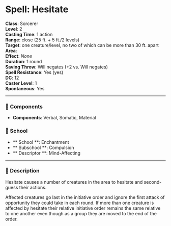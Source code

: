 
# Spell: Hesitate
**Class**: Sorcerer  
**Level**: 2  
**Casting Time**: 1 action  
**Range**: close (25 ft. + 5 ft./2 levels)  
**Target**: one creature/level, no two of which can be more than 30 ft. apart  
**Area**:   
**Effect**: _None_  
**Duration**: 1 round  
**Saving Throw**: Will negates (+2 vs. Will negates)  
**Spell Resistance**: Yes (yes)  
**DC**: 12  
**Caster Level**: 1  
**Spontaneous**: Yes

---

### 🔮 Components
- **Components**: Verbal, Somatic, Material

### 🏫 School
- ** School **: Enchantment
- ** Subschool **: Compulsion
- ** Descriptor **: Mind-Affecting
---

### 📜 Description
Hesitate causes a number of creatures in the area to hesitate and second-guess their actions. 

Affected creatures go last in the initiative order and ignore the first attack of opportunity they could take in each round. If more than one creature is affected by hesitate their relative initiative order remains the same relative to one another even though as a group they are moved to the end of the order.

